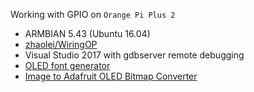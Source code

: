 Working with GPIO on `Orange Pi Plus 2`
* ARMBIAN 5.43 (Ubuntu 16.04)<br>
* [zhaolei/WiringOP](https://github.com/zhaolei/WiringOP)
* Visual Studio 2017 with gdbserver remote debugging
* [OLED font generator](https://github.com/pavius/the-dot-factory)
* [Image to Adafruit OLED Bitmap Converter](http://www.majer.ch/lcd/adf_bitmap.php)
